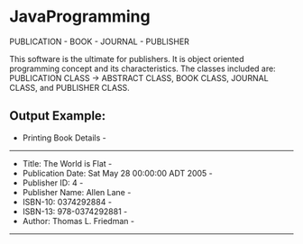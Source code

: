 # JavaProgramming
PUBLICATION - BOOK - JOURNAL - PUBLISHER

This software is the ultimate for publishers. It is object oriented programming concept and its characteristics. The classes included are: PUBLICATION CLASS -> ABSTRACT CLASS, BOOK CLASS, JOURNAL CLASS, and PUBLISHER CLASS.

Output Example:
-----------------------------------------------------
-  Printing Book Details                            -
-  - - - - - - - - - - -                            -
-  Title: The World is Flat                         -
-  Publication Date: Sat May 28 00:00:00 ADT 2005   -
-  Publisher ID: 4                                  -
-  Publisher Name: Allen Lane                       -
-  ISBN-10: 0374292884                              -
-  ISBN-13: 978-0374292881                          -
-  Author: Thomas L. Friedman                       -
-----------------------------------------------------
